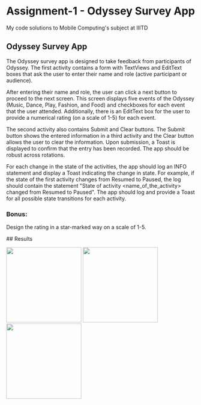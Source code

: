 # Assignment-1 - Odyssey Survey App
My code solutions to Mobile Computing's subject at IIITD
<h2>Odyssey Survey App</h2>
<p>The Odyssey survey app is designed to take feedback from participants of Odyssey. The first activity contains a form with TextViews and EditText boxes that ask the user to enter their name and role (active participant or audience).</p>
<p>After entering their name and role, the user can click a next button to proceed to the next screen. This screen displays five events of the Odyssey (Music, Dance, Play, Fashion, and Food) and checkboxes for each event that the user attended. Additionally, there is an EditText box for the user to provide a numerical rating (on a scale of 1-5) for each event.</p>
<p>The second activity also contains Submit and Clear buttons. The Submit button shows the entered information in a third activity and the Clear button allows the user to clear the information. Upon submission, a Toast is displayed to confirm that the entry has been recorded. The app should be robust across rotations.</p>
<p>For each change in the state of the activities, the app should log an INFO statement and display a Toast indicating the change in state. For example, if the state of the first activity changes from Resumed to Paused, the log should contain the statement "State of activity &lt;name_of_the_activity&gt; changed from Resumed to Paused". The app should log and provide a Toast for all possible state transitions for each activity.</p>
<h3>Bonus:</h3>
<p>Design the rating in a star-marked way on a scale of 1-5.</p>
## Results

<p float="right">
  <img src="https://user-images.githubusercontent.com/42675180/217604393-cc40c0da-bd9b-4573-a4a4-dcab0f48984b.jpeg" width="200"/>
  <img src="https://user-images.githubusercontent.com/42675180/217604398-3eb25cc3-f4ff-44fc-a896-aea1c6902025.jpeg" width="200"/>
  <img src="https://user-images.githubusercontent.com/42675180/217604410-92aaf279-1c89-46fd-a097-73c2d3076e4d.jpeg" width="200"/>
</p>
